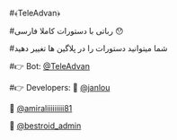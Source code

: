 #﴾TeleAdvan﴿

#رباتی با دستورات کاملا فارسی 😯

#شما میتوانید دستورات را در پلاگین ها تغییر دهید

#👉 Bot: [@TeleAdvan](http://telegram.me/teleadvan)

#👉 Developers: 
👤 [@janlou](http://telegram.me/janlou)

👤 [@amiraliiiiiiiii81](http://telegram.me/amiraliiiiiiiii81)

👤 [@bestroid_admin](http://telegram.me/bestroid_admin)
